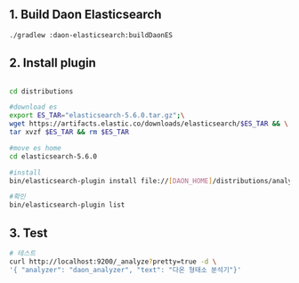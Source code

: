 ## 1. Build Daon Elasticsearch

```bash
./gradlew :daon-elasticsearch:buildDaonES
```
## 2. Install plugin

```bash

cd distributions

#download es
export ES_TAR="elasticsearch-5.6.0.tar.gz";\
wget https://artifacts.elastic.co/downloads/elasticsearch/$ES_TAR && \
tar xvzf $ES_TAR && rm $ES_TAR

#move es home
cd elasticsearch-5.6.0

#install
bin/elasticsearch-plugin install file://[DAON_HOME]/distributions/analysis-daon-5.6.0.zip

#확인
bin/elasticsearch-plugin list

```

## 3. Test

```bash
# 테스트
curl http://localhost:9200/_analyze?pretty=true -d \
'{ "analyzer": "daon_analyzer", "text": "다온 형태소 분석기"}'

```